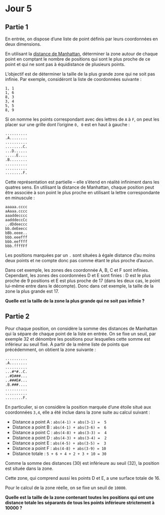 # Jour 5

## Partie 1

En entrée, on dispose d’une liste de point définis par leurs coordonnées en deux dimensions.

En utilisant la [distance de Manhattan](https://fr.wikipedia.org/wiki/Distance_de_Manhattan), déterminer la zone autour de chaque point en comptant le nombre de positions qui sont le plus proche de ce point et qui ne sont pas à équidistance de plusieurs points.

L’objectif est de déterminer la taille de la plus grande zone qui ne soit pas infinie.
Par exemple, considéront la liste de coordonnées suivante :

```
1, 1
1, 6
8, 3
3, 4
5, 5
8, 9
```

Si on nomme les points correspondant avec des lettres de `A` à `F`, on peut les placer sur une grille dont l’origine `0, 0` est en haut à gauche :

```
..........
.A........
..........
........C.
...D......
.....E....
.B........
..........
..........
........F.
```

Cette représentation est partielle – elle s’étend en réalité infiniment dans les quatres sens.
En utilisant la distance de Manhattan, chaque position peut être associée à son point le plus proche en utilisant la lettre correspondante en minuscule :

```
aaaaa.cccc
aAaaa.cccc
aaaddecccc
aadddeccCc
..dDdeeccc
bb.deEeecc
bBb.eeee..
bbb.eeefff
bbb.eeffff
bbb.ffffFf
```

Les positions marquées par un `.` sont situées à égale distance d’au moins deux points et ne compte donc pas comme étant le plus proche d’aucun.

Dans cet exemple, les zones des coordonnée A, B, C et F sont infinies.
Cependant, les zones des coordonnées D et E sont finies : D est le plus proche de 9 positions et E est plus proche de 17 (dans les deux cas, le point lui-même entre dans le décompte).
Donc dans cet exemple, la taille de la zone la plus grande est 17.

__Quelle est la taille de la zone la plus grande qui ne soit pas infinie ?__

## Partie 2

Pour chaque position, on considère la somme des distances de Manhattan qui la sépare de chaque point de la liste en entrée.
On se fixe un seuil, par exemple 32 et dénombre les positions pour lesquelles cette somme est inférieur au seuil fixé.
À partir de la même liste de points que précédemment, on obtient la zone suivante :

```
..........
.A........
..........
...#*#..C.
..#D###...
..###E#...
.B.###....
..........
..........
........F.
```

En particulier, si on considère la position marquée d’une étoile situé aux coordonnées `3,4`, elle a été inclue dans la zone suite au calcul suivant :

 - Distance a point A : `abs(4-1) + abs(3-1) =  5`
 - Distance a point B : `abs(4-1) + abs(3-6) =  6`
 - Distance a point C : `abs(4-8) + abs(3-3) =  4`
 - Distance a point D : `abs(4-3) + abs(3-4) =  2`
 - Distance a point E : `abs(4-5) + abs(3-5) =  3`
 - Distance a point F : `abs(4-8) + abs(3-9) = 10`
 - Distance totale : `5 + 6 + 4 + 2 + 3 + 10 = 30`

Comme la somme des distances (30) est inférieure au seuil (32), la position est située dans la zone.

Cette zone, qui comprend aussi les points D et E, a une surface totale de 16.

Pour le calcul de la zone réelle, on se fixe un seuil de `10000`.

__Quelle est la taille de la zone contenant toutes les positions qui ont une distance totale les séparants de tous les points inférieure strictement à 10000 ?__